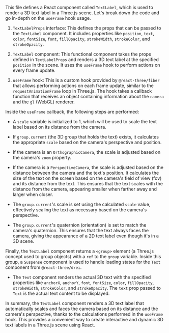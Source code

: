 
This file defines a React component called `TextLabel`, which is used to render a 3D text label in a Three.js scene. Let's break down the code and go in-depth on the `useFrame` hook usage.

1. `TextLabelProps` interface: This defines the props that can be passed to the `TextLabel` component. It includes properties like `position`, `text`, `color`, `fontSize`, `font`,  `fillOpacity`, `strokeWidth`, `strokeColor`, and `strokeOpacity`.

2. `TextLabel` component: This functional component takes the props defined in `TextLabelProps` and renders a 3D text label at the specified `position` in the scene. It uses the `useFrame` hook to perform actions on every frame update.

3. `useFrame` hook: This is a custom hook provided by `@react-three/fiber` that allows performing actions on each frame update, similar to the `requestAnimationFrame` loop in Three.js. The hook takes a callback function that receives an object containing information about the `camera` and the `gl` (WebGL) renderer.

Inside the `useFrame` callback, the following steps are performed:

- A `scale` variable is initialized to 1, which will be used to scale the text label based on its distance from the camera.
- If `group.current` (the 3D group that holds the text) exists, it calculates the appropriate `scale` based on the camera's perspective and position.

- If the camera is an `OrthographicCamera`, the scale is adjusted based on the camera's `zoom` property.

- If the camera is a `PerspectiveCamera`, the scale is adjusted based on the distance between the camera and the text's position. It calculates the size of the text on the screen based on the camera's field of view (fov) and its distance from the text. This ensures that the text scales with the distance from the camera, appearing smaller when farther away and larger when closer.

- The `group.current`'s scale is set using the calculated `scale` value, effectively scaling the text as necessary based on the camera's perspective.

- The `group.current`'s quaternion (orientation) is set to match the camera's quaternion. This ensures that the text always faces the camera, giving the appearance of a 2D text label even though it's in a 3D scene.

Finally, the `TextLabel` component returns a `<group>` element (a Three.js concept used to group objects) with a `ref` to the `group` variable. Inside this group, a `Suspense` component is used to handle loading states for the `Text` component from `@react-three/drei`.

- The `Text` component renders the actual 3D text with the specified properties like `anchorX`, `anchorY`, `font`, `fontSize`, `color`, `fillOpacity`, `strokeWidth`, `strokeColor`, and `strokeOpacity`. The `text` prop passed to `Text` is the actual text content to be displayed.

In summary, the `TextLabel` component renders a 3D text label that automatically scales and faces the camera based on its distance and the camera's perspective, thanks to the calculations performed in the `useFrame` hook. This provides a convenient way to create interactive and dynamic 3D text labels in a Three.js scene using React.
